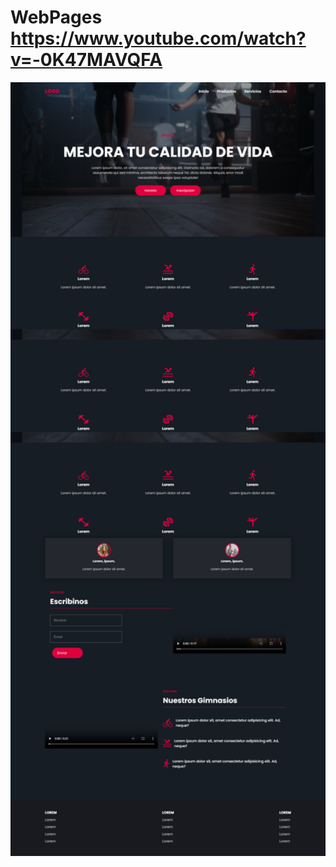 #  WebPages https://www.youtube.com/watch?v=-0K47MAVQFA
<p align="center">
  <img src="preview.png" alt="preview del proyecto"  width="1600">
</p>